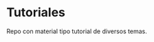 # Tutoriales
Repo con material tipo tutorial de diversos temas.
<!--stackedit_data:
eyJoaXN0b3J5IjpbLTE5OTYwNzAyMDJdfQ==
-->